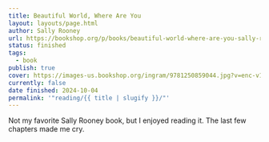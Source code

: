 ```yaml
---
title: Beautiful World, Where Are You
layout: layouts/page.html
author: Sally Rooney
url: https://bookshop.org/p/books/beautiful-world-where-are-you-sally-rooney/18811941?ean=9781250859044
status: finished
tags:
  - book
publish: true
cover: https://images-us.bookshop.org/ingram/9781250859044.jpg?v=enc-v1
currently: false
date finished: 2024-10-04
permalink: '"reading/{{ title | slugify }}/"'
---
```

Not my favorite Sally Rooney book, but I enjoyed reading it. The last few chapters made me cry.
